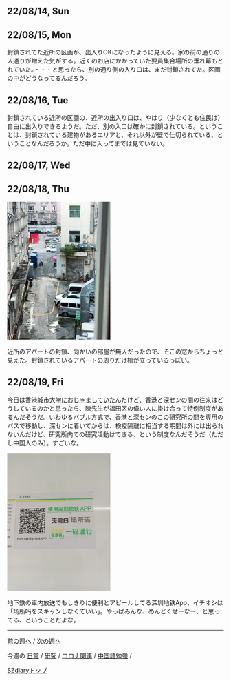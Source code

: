 ## 22/08/14, Sun


## 22/08/15, Mon

封鎖されてた近所の区画が、出入りOKになったように見える。家の前の通りの人通りが増えた気がする。近くのお店にかかっていた要員集合場所の垂れ幕もとれていた。・・・と思ったら、別の通り側の入り口は、まだ封鎖されてた。区画の中がどうなってるんだろう。


## 22/08/16, Tue

封鎖されている近所の区画の、近所の出入り口は、やはり（少なくとも住民は）自由に出入りできるようだ。ただ、別の入口は確かに封鎖されている。ということは、封鎖されている建物があるエリアと、それ以外が壁で仕切られている、ということなんだろうか。ただ中に入ってまでは見ていない。


## 22/08/17, Wed


## 22/08/18, Thu

<img src="https://github.com/akita11/SZdiary/blob/main/diary/photo/2022-08-18_18.37.07.jpg" width="240px">

近所のアパートの封鎖、向かいの部屋が無人だったので、そこの窓からちょっと見えた。封鎖されているアパートの周りだけ柵が立っているっぽい。


## 22/08/19, Fri

今日は[香港城市大学におじゃましていた](https://github.com/akita11/SZdiary/blob/main/diary/research/2208-2.md#220819-fri)んだけど、香港と深センの間の往来はどうしているのかと思ったら、陳先生が福田区の偉い人に掛け合って特例制度があるんだそうだ。いわゆるバブル方式で、香港と深センのこの研究所の間を専用のバスで移動し、深センに着いてからは、検疫隔離に相当する期間は外には出られないんだけど、研究所内での研究活動はできる、という制度なんだそうだ（ただし中国人のみ）。すごいな。

<img src="https://github.com/akita11/SZdiary/blob/main/diary/photo/2022-08-19_09.47.40.jpg" width="240px">

地下鉄の車内放送でもしきりに便利とアピールしてる深圳地铁App、イチオシは「场所吗をスキャンしなくていい」。やっぱみんな、めんどくせーなー、と思ってる、ということだよな。


***

[前の週へ](2208-1.md) /
[次の週へ](2208-3.md)

今週の
[日常](../diary/2208-2.md) /
[研究](../research/2208-2.md) /
[コロナ関連](../covid19/2208-2.md) / 
[中国語勉強](../chinese/2208-2.md) / 

[SZdiaryトップ](../../README.md)
